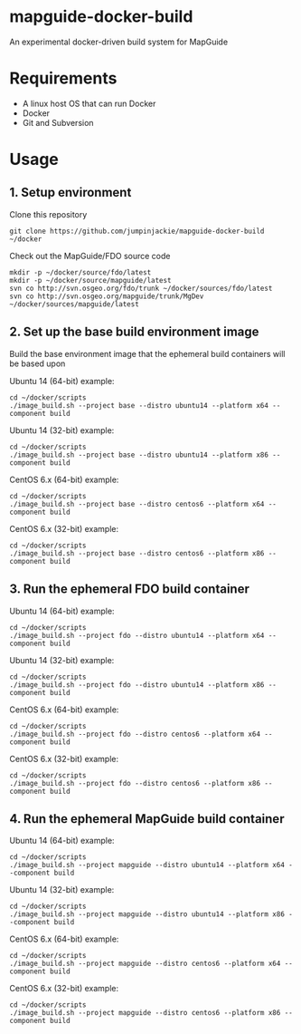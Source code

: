 # mapguide-docker-build

An experimental docker-driven build system for MapGuide

# Requirements

 * A linux host OS that can run Docker
 * Docker
 * Git and Subversion

# Usage

## 1. Setup environment 

Clone this repository

    git clone https://github.com/jumpinjackie/mapguide-docker-build ~/docker

Check out the MapGuide/FDO source code

    mkdir -p ~/docker/source/fdo/latest
    mkdir -p ~/docker/source/mapguide/latest
    svn co http://svn.osgeo.org/fdo/trunk ~/docker/sources/fdo/latest
    svn co http://svn.osgeo.org/mapguide/trunk/MgDev ~/docker/sources/mapguide/latest

## 2. Set up the base build environment image

Build the base environment image that the ephemeral build containers will be based upon

Ubuntu 14 (64-bit) example:

    cd ~/docker/scripts
    ./image_build.sh --project base --distro ubuntu14 --platform x64 --component build

Ubuntu 14 (32-bit) example:

    cd ~/docker/scripts
    ./image_build.sh --project base --distro ubuntu14 --platform x86 --component build

CentOS 6.x (64-bit) example:

    cd ~/docker/scripts
    ./image_build.sh --project base --distro centos6 --platform x64 --component build

CentOS 6.x (32-bit) example:

    cd ~/docker/scripts
    ./image_build.sh --project base --distro centos6 --platform x86 --component build

## 3. Run the ephemeral FDO build container

Ubuntu 14 (64-bit) example:

    cd ~/docker/scripts
    ./image_build.sh --project fdo --distro ubuntu14 --platform x64 --component build

Ubuntu 14 (32-bit) example:

    cd ~/docker/scripts
    ./image_build.sh --project fdo --distro ubuntu14 --platform x86 --component build

CentOS 6.x (64-bit) example:

    cd ~/docker/scripts
    ./image_build.sh --project fdo --distro centos6 --platform x64 --component build

CentOS 6.x (32-bit) example:

    cd ~/docker/scripts
    ./image_build.sh --project fdo --distro centos6 --platform x86 --component build

## 4. Run the ephemeral MapGuide build container

Ubuntu 14 (64-bit) example:

    cd ~/docker/scripts
    ./image_build.sh --project mapguide --distro ubuntu14 --platform x64 --component build

Ubuntu 14 (32-bit) example:

    cd ~/docker/scripts
    ./image_build.sh --project mapguide --distro ubuntu14 --platform x86 --component build

CentOS 6.x (64-bit) example:

    cd ~/docker/scripts
    ./image_build.sh --project mapguide --distro centos6 --platform x64 --component build

CentOS 6.x (32-bit) example:

    cd ~/docker/scripts
    ./image_build.sh --project mapguide --distro centos6 --platform x86 --component build
